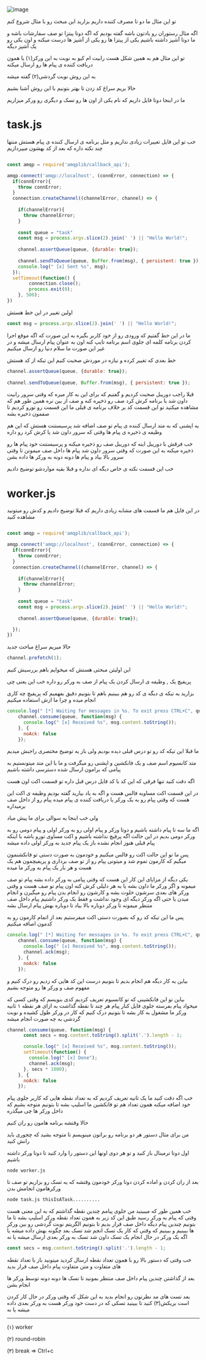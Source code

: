 ![image](https://www.rabbitmq.com/img/tutorials/python-two.png)

تو این مثال ما دو تا مصرف کننده داریم بزارید این مبحث رو با مثال شروع کنم

اگه مثال رستوران رو یادتون باشه گفته بودیم که اگه دوتا پیتزا تو صف سفارشات باشه و ما دوتا آشپز داشته باشیم یکی از پیتزا ها رو یکی از آشپز ها درست میکنه و اون یکی رو یک آشپز دیگه

تو این مثال هم به همین شکل هست رابیت ام کیو به نوبت به این ورکر(۱) یا همون دریافت کننده ی پیام ها رو ارسال میکنه 

به این روش نوبت گردشی(۲) گفته میشه

حالا بریم سراغ کد زدن تا بهتر بتونیم با این روش آشنا بشیم

ما در اینجا دوتا فایل داریم که نام یکی از اون ها رو تسک و دیگری رو ورکر میزاریم

# task.js

خب تو این فایل تغییرات زیادی نداریم و مثل برنامه ی ارسال کننده ی پیام هستش منتها چند نکته داره که بعد از کد بهشون میپردازیم

```javascript

const amqp = require('amqplib/callback_api');

amqp.connect('amqp://localhost', (connError, connection) => {
  if(connError){
    throw connError;
  }
  connection.createChannel((channelError, channel) => {
  
    if(channelError){
      throw channelError;
    }
    
    const queue = "task"
    const msg = process.argv.slice(2).join(' ') || "Hello World!";
    
    channel.assertQueue(queue, {durable: true});
    
    channel.sendToQueue(queue, Buffer.from(msg), { persistent: true });
    console.log(" [x] Sent %s", msg);
  });
  setTimeout(function() {
        connection.close();
        process.exit(0);
    }, 500);
})

```

اولین تغییر در این خط هستش

```javascript
const msg = process.argv.slice(2).join(' ') || "Hello World!";
```

ما در این خط گفتیم که ورودی رو از خود کاربر بگیره به این صورت که اگه موقع اجرا کردن برنامه کلمه ای جلوی اسم برنامه تایپ کنه اون به عنوان پیام ارسال میشه و در غیر این صورت ما سلام دنیا رو ارسال میکنیم

خط بعدی که تغییر کرده و نیازه در موردش صحبت کنیم این تیکه از کد هستش

```javascript
channel.assertQueue(queue, {durable: true});
    
channel.sendToQueue(queue, Buffer.from(msg), { persistent: true });
```

قبلا راجب دوریبل صحبت کردیم و گفتیم که برای این به کار میره که وقتی سرور رابیت داون شد یا برنامه کرش کرد صف رو ذخیره کنه و صف از بین نره همین طور هم که مشاهده میکنید تو این قسمت کد بر خلاف برنامه ی قبلی ما این قسمت رو تورو کردیم تا صفمون ذخیره بشه 

یه اپشنی که به متد ارسال کننده ی پیام تو صف اضافه شد پرسیستنت هستش که این هم وظیفه ی ذخیره ی پیام ها وقتی که سرور داون شد یا کرش کرد رو داره

خب فرقش با دوریبل اینه که دوریبل صف رو ذخیره میکنه و پرسیستنت خود پیام ها رو ذخیره میکنه به این صورت که وقتی سرور داون شد پیام ها داخل صف میمونن تا وقتی سرور بالا بیاد و پیام ها دونه دونه به ورکر ها داده بشن

خب این قسمت نکته ی خاص دیگه ای نداره و قبلا بقیه مواردشو توضیح دادیم

# worker.js

در این فایل هم ما قسمت های مشابه زیادی داریم که قبلا توضیح دادیم و کدش رو میتونید مشاهده کنید

```javascript

const amqp = require('amqplib/callback_api');

amqp.connect('amqp://localhost', (connError, connection) => {
  if(connError){
    throw connError;
  }
  connection.createChannel((channelError, channel) => {
  
    if(channelError){
      throw channelError;
    }
    
    const queue = "task"
    const msg = process.argv.slice(2).join(' ') || "Hello World!";
    
    channel.assertQueue(queue, {durable: true});

  });
})

```

حالا میریم سراغ مباحث جدید 

```javascript
channel.prefetch(1);
```

این اولیثن مبحثی هستش که میخوایم باهم بررسیش کنیم

پریفیچ یک , وظیفه ی ارسال کردن یک پیام از صف به ورکر رو داره 
خب این یعنی چی

بزارید یه تیکه ی دیگه ی کد رو هم ببینیم باهم تا بتونیم دقیق بفهمیم که پریفیچ چه کاری انجام میده و چرا ما ازش استفاده میکنیم

```javascript
console.log(" [*] Waiting for messages in %s. To exit press CTRL+C", queue);
    channel.consume(queue, function(msg) {
      console.log(" [x] Received %s", msg.content.toString());
    }, {
      noAck: false
    });
```

ما قبلا این تیکه کد رو تو درس قبلی دیده بودیم ولی باز یه توضیح مختصری راجبش میدیم

متد کانسیوم اسم صف و یک فانکشین و اپشنی رو میگرفت و ما با این متد میتونستیم به پیامی که برامون ارسال شده دسترسی داشته باشیم

اگه دقت کنید تنها فرقی که این کد با کد فایل درس قبل داره تو قسمت اکت اون هست

در این قسمت اکت مساویه فالس هست و اگه به یاد بیارید گفته بودیم وظیفه ی اکت این هست که وقتی پیام رو به یک ورکر یا دریافت کننده ی پیام میده پیام رو از داخل صف برمیداره 

ولی خب اینجا یه سوالی برای ما پیش میاد

اگه ما سه تا پیام داشته باشیم و دوتا ورکر و پیام اولی رو به ورکر اولی و پیام دومی رو به ورکر دومی بدیم در این حالت اگه پرفیچ نداشته باشیم و اکت مساوی تورو باشه با اینکه پیام قبلی هنوز انجام نشده باز یک پیام جدید به ورکر اولی داده میشه

پس ما تو این حالت اکت رو فالس میکنیم و خودمون به صورت دستی تو فانکشنمون میگیم که کارمون تموم شد و میتونی پیام رو از تو صف برداری و پریفیچمون هم یک هست و هر بار یک پیام به ورکر ما میده 

یکی دیگه از مزایای این کار این هست که وقتی پیامی به ورکر داده بشه پیام تو صف میمونه و اگر ورکر ما داون بشه یا به هر دلیلی کرش کنه اون پیام تو صف هست و وقتی ورکر های بعدی سرشون خلوت بشه و کارشون رو انجام بدن پیام رو میگیرن و انجام میدن یا حتی اگه ورکر دیگه ای وجود نداشت و فقط یک ورکر داشتیم پیام داخل صف متنظر میمونه تا ورکر دوباره بالا بیاد تا دوباره بهش پیام ارسال بشه

پس ما این تیکه کد رو که بصورت دستی اکت میفرستیم بعد از اتمام کارمون رو به کدمون اصافه میکنیم

```javascript
console.log(" [*] Waiting for messages in %s. To exit press CTRL+C", queue);
    channel.consume(queue, function(msg) {
      console.log(" [x] Received %s", msg.content.toString());
      channel.ack(msg);
    }, {
      noAck: false
    });
```

بیاین یه کار دیگه هم انجام بدیم تا بتونیم درست این کد هایی که زدیم رو درک کنیم و مفهوم صف و ورکر ها رو متوجه بشیم

بیاین تو این فانکشینی که تو کانسیوم تعریف کردیم کدی بنویسم که وقتی کسی که میخواد پیام بفرسته جلوی فایل کنار پیام هر چند تا نقطه گذاشت به ازای هر نقطه ۱ ثانیه ورکر ما مشغول به کار بشه تا بتونیم درک کنیم که کار در ورکر طول کشیده و نوبت گردشی به چه صورت انجام میشه

```javascript
channel.consume(queue, function(msg) {
      const secs = msg.content.toString().split('.').length - 1;

      console.log(" [x] Received %s", msg.content.toString());
      setTimeout(function() {
        console.log(" [x] Done");
        channel.ack(msg);
      }, secs * 1000);
    }, {
      noAck: false
    });
```

خب اگه دقت کنید ما یک ثانیه تعریف کردیم که به تعداد نقطه هایی که کاربر جلوی پیام خود اضافه میکنه همون تعداد هم تو فانکشین ما اسلیپ بشه تا بتونیم متوجه بشیم که داخل ورکر ها چی میگذره

حالا وقتشه برنامه هامون رو ران کنیم

من برای مثال دستور هر دو برنامه رو براتون مینویسم تا متوجه بشید که چجوری باید رانش کنید

اول دوتا ترمینال باز کنید و تو هر دوی اونها این دستور را وارد کنید تا دوتا ورکر داشته باشیم

```
node worker.js
``` 

بعد از ران کردن و اماده کردن دوتا ورکر خودمون وقتشه که یه تسک رو بزاریم تو صف تا ورکرهامون انجامش بدن

```
node task.js thisIsATask..........
```

خب همین طور که میبینید من جلوی پیامم چندین نقطه گذاشتم که به این معنی هست وقتی که پیام به ورکر رسید طبق این کد زیر به همون تعداد نقطه ورکر اسلیپ بشه تا ما بتونیم چندین پیام دیگه داخل صف قرار بدیم تا بتونیم الگریتم نوبت گردشی رو بین ورکر ها ببینیم و ببینیم که وقتی که کار یک تسک انجم شد تسک بعد چگونه بهش داده میشه یا اگه یک ورکر در حال انجام یک تسک داون شد تسک به ورکر بعدی ارسال میشه یا نه

```javascript
const secs = msg.content.toString().split('.').length - 1;
```

خب وقتی که دستور بالا رو با همون تعداد نقطه ارسال کردید میتونید باز با تعداد نقطه های متفاوت و متن متفاوت پیام داخل صف قرار بدید 

بعد از گذاشتن چندین پیام داخل صف منتظر بمونید تا تسک ها دونه دونه توسط ورکر ها انجام بشن 

بعد تست های مد نظرتون رو انجام بدید به این شکل که وقتی ورکر در حال کار کردن است بریکش(۳) کنید تا ببینید تسکی که در دست خود ورکر هست به ورکر بعدی داده میشه یا نه

---
(۱) worker

(۲) round-robin

(۳) break => Ctrl+c
